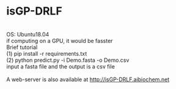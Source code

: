 # isGP-DRLF<br />
<br />OS: Ubuntu18.04<br />
if computing on a GPU, it would be fasster <br />
Brief tutorial <br />
(1) pip install -r requirements.txt <br />
(2) python predict.py -i Demo.fasta -o Demo.csv <br />input a fasta file and the output is a csv file <br /> <br />
A web-server is also available at http://isGP-DRLF.aibiochem.net <br /> <br />
